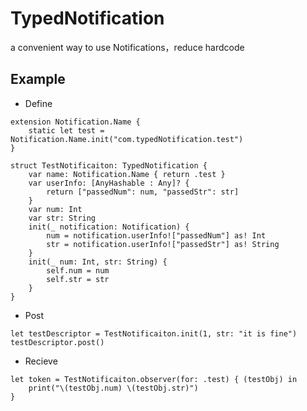 # TypedNotification

a convenient way to use Notifications，reduce hardcode

## Example

- Define

```
extension Notification.Name {
    static let test = Notification.Name.init("com.typedNotification.test")
}

struct TestNotificaiton: TypedNotification {
    var name: Notification.Name { return .test }
    var userInfo: [AnyHashable : Any]? {
        return ["passedNum": num, "passedStr": str]
    }
    var num: Int
    var str: String
    init(_ notification: Notification) {
        num = notification.userInfo!["passedNum"] as! Int
        str = notification.userInfo!["passedStr"] as! String
    }
    init(_ num: Int, str: String) {
        self.num = num
        self.str = str
    }
}
```

- Post

```
let testDescriptor = TestNotificaiton.init(1, str: "it is fine")
testDescriptor.post()
```
- Recieve

```
let token = TestNotificaiton.observer(for: .test) { (testObj) in
    print("\(testObj.num) \(testObj.str)")
}
```
